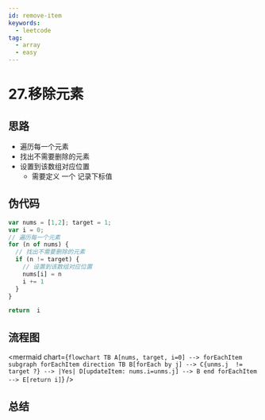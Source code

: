 ```yaml
---
id: remove-item
keywords:
  - leetcode
tag:
  - array
  - easy
---
```


# 27.移除元素

## 思路

- 遍历每一个元素
- 找出不需要删除的元素
- 设置到该数组对应位置
  - 需要定义 一个 记录下标值

## 伪代码

```js
var nums = [1,2]; target = 1; 
var i = 0;
// 遍历每一个元素
for (n of nums) {
  // 找出不需要删除的元素
  if (n != target) {
    // 设置到该数组对应位置
    nums[i] = n
    i += 1
  }
}

return  i
```

## 流程图

<mermaid chart={`flowchart TB
A[nums, target, i=0]
  --> forEachItem
  subgraph forEachItem
    direction TB
    B[forEach by j]
      --> C{unms.j  != target ?}
        --> |Yes| D[updateItem: nums.i=unms.j]
          --> B
  end
    forEachItem --> E[return i]`} />

## 总结
